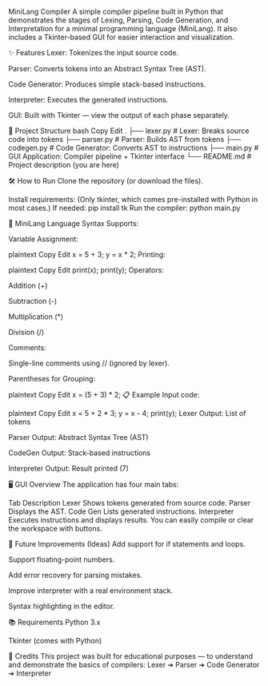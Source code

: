 MiniLang Compiler
A simple compiler pipeline built in Python that demonstrates the stages of Lexing, Parsing, Code Generation, and Interpretation for a minimal programming language (MiniLang).
It also includes a Tkinter-based GUI for easier interaction and visualization.

✨ Features
Lexer: Tokenizes the input source code.

Parser: Converts tokens into an Abstract Syntax Tree (AST).

Code Generator: Produces simple stack-based instructions.

Interpreter: Executes the generated instructions.

GUI: Built with Tkinter — view the output of each phase separately.

📁 Project Structure
bash
Copy
Edit
.
├── lexer.py          # Lexer: Breaks source code into tokens
├── parser.py         # Parser: Builds AST from tokens
├── codegen.py        # Code Generator: Converts AST to instructions
├── main.py           # GUI Application: Compiler pipeline + Tkinter interface
└── README.md         # Project description (you are here)



🛠️ How to Run
Clone the repository (or download the files).

Install requirements:
(Only tkinter, which comes pre-installed with Python in most cases.)
  If needed:
  pip install tk
Run the compiler:
  python main.py

🧠 MiniLang Language Syntax
Supports:

Variable Assignment:

plaintext
Copy
Edit
x = 5 + 3;
y = x * 2;
Printing:

plaintext
Copy
Edit
print(x);
print(y);
Operators:

Addition (+)

Subtraction (-)

Multiplication (*)

Division (/)

Comments:

Single-line comments using // (ignored by lexer).

Parentheses for Grouping:

plaintext
Copy
Edit
x = (5 + 3) * 2;
📋 Example
Input code:

plaintext
Copy
Edit
x = 5 + 2 * 3;
y = x - 4;
print(y);
Lexer Output: List of tokens

Parser Output: Abstract Syntax Tree (AST)

CodeGen Output: Stack-based instructions

Interpreter Output: Result printed (7)

🖥️ GUI Overview
The application has four main tabs:


Tab	Description
Lexer	Shows tokens generated from source code.
Parser	Displays the AST.
Code Gen	Lists generated instructions.
Interpreter	Executes instructions and displays results.
You can easily compile or clear the workspace with buttons.

🚀 Future Improvements (Ideas)
Add support for if statements and loops.

Support floating-point numbers.

Add error recovery for parsing mistakes.

Improve interpreter with a real environment stack.

Syntax highlighting in the editor.

📚 Requirements
Python 3.x

Tkinter (comes with Python)

🤝 Credits
This project was built for educational purposes — to understand and demonstrate the basics of compilers:
Lexer ➔ Parser ➔ Code Generator ➔ Interpreter

